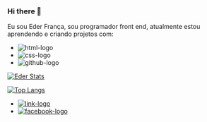 ### Hi there 👋


Eu sou Eder França, sou programador front end, atualmente estou aprendendo e criando projetos com:
 
- <img src="https://img.shields.io/badge/HTML5-E34F26?style=for-the-badge&logo=html5&logoColor=white" alt="html-logo" />
- <img src="https://img.shields.io/badge/CSS3-1572B6?style=for-the-badge&logo=css3&logoColor=white" alt="css-logo" />
- <img src="https://img.shields.io/badge/GitHub-100000?style=for-the-badge&logo=github&logoColor=white" alt=" github-logo" />

[![Eder Stats](https://github-readme-stats.vercel.app/api?username=Ederfranca1020)](https://github.com/anuraghazra/github-readme-stats)

[![Top Langs](https://github-readme-stats.vercel.app/api/top-langs/?username=Ederfranca1020)](https://github.com/anuraghazra/github-readme-stats)

 - <a href="https://linkedin.com/in/eder-frança"><img src="https://img.shields.io/badge/LinkedIn-0077B5?style=for-the-badge&logo=linkedin&logoColor=white" alt="link-logo" />
 - <a href="https://facebook.com/eder.franca.12"><img src="https://img.shields.io/badge/Facebook-1877F2?style=for-the-badge&logo=facebook&logoColor=white" alt="facebook-logo"/>
